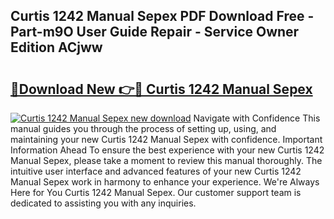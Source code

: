 ## Curtis 1242 Manual Sepex PDF Download Free - Part-m9O User Guide Repair - Service Owner Edition ACjww

# <h2><a href="http://bc52173.oget.top/?id=Curtis+1242+Manual+Sepex">🔗Download New 👉🔴 Curtis 1242 Manual Sepex</a></h2>

[![Curtis 1242 Manual Sepex new download](https://i.imgur.com/5g1atiW.png)](http://bc52173.oget.top/?id=Curtis+1242+Manual+Sepex)
Navigate with Confidence This manual guides you through the process of setting up, using, and maintaining your new Curtis 1242 Manual Sepex with confidence. Important Information Ahead To ensure the best experience with your new Curtis 1242 Manual Sepex, please take a moment to review this manual thoroughly. The intuitive user interface and advanced features of your new Curtis 1242 Manual Sepex work in harmony to enhance your experience. We're Always Here for You Curtis 1242 Manual Sepex. Our customer support team is dedicated to assisting you with any inquiries.
